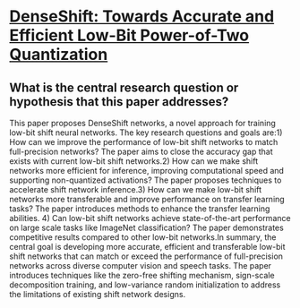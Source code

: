 # [DenseShift: Towards Accurate and Efficient Low-Bit Power-of-Two   Quantization](https://arxiv.org/abs/2208.09708)

## What is the central research question or hypothesis that this paper addresses?

 This paper proposes DenseShift networks, a novel approach for training low-bit shift neural networks. The key research questions and goals are:1) How can we improve the performance of low-bit shift networks to match full-precision networks? The paper aims to close the accuracy gap that exists with current low-bit shift networks.2) How can we make shift networks more efficient for inference, improving computational speed and supporting non-quantized activations? The paper proposes techniques to accelerate shift network inference.3) How can we make low-bit shift networks more transferable and improve performance on transfer learning tasks? The paper introduces methods to enhance the transfer learning abilities. 4) Can low-bit shift networks achieve state-of-the-art performance on large scale tasks like ImageNet classification? The paper demonstrates competitive results compared to other low-bit networks.In summary, the central goal is developing more accurate, efficient and transferable low-bit shift networks that can match or exceed the performance of full-precision networks across diverse computer vision and speech tasks. The paper introduces techniques like the zero-free shifting mechanism, sign-scale decomposition training, and low-variance random initialization to address the limitations of existing shift network designs.
